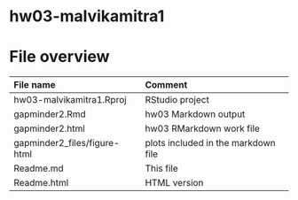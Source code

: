 # hw03-malvikamitra1

# File overview

| File name | Comment |
|:---|:---|
| hw03-malvikamitra1.Rproj | RStudio project |
| gapminder2.Rmd | hw03 Markdown output |
| gapminder2.html | hw03 RMarkdown work file |
| gapminder2_files/figure-html | plots included in the markdown file |
| Readme.md | This file |
| Readme.html | HTML version |
